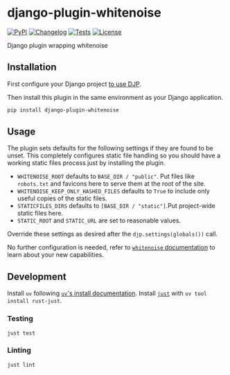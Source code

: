 # django-plugin-whitenoise

[![PyPI](https://img.shields.io/pypi/v/django-plugin-whitenoise.svg)](https://pypi.org/project/django-plugin-whitenoise/)
[![Changelog](https://img.shields.io/github/v/release/Sleppy-Technologies/django-plugin-whitenoise?include_prereleases&label=changelog)](https://github.com/Sleppy-Technologies/django-plugin-whitenoise/releases)
[![Tests](https://github.com/Sleppy-Technologies/django-plugin-whitenoise/workflows/Test/badge.svg)](https://github.com/Sleppy-Technologies/django-plugin-whitenoise/actions?query=workflow%3ATest)
[![License](https://img.shields.io/badge/license-Apache%202.0-blue.svg)](https://github.com/Sleppy-Technologies/django-plugin-whitenoise/blob/main/LICENSE)

Django plugin wrapping whitenoise

## Installation

First configure your Django project [to use DJP](https://djp.readthedocs.io/en/latest/installing_plugins.html).

Then install this plugin in the same environment as your Django application.

```bash
pip install django-plugin-whitenoise
```

## Usage

The plugin sets defaults for the following settings if they are found to be unset. This completely configures static file handling so you should have a working static files process just by installing the plugin.

- `WHITENOISE_ROOT` defaults to `BASE_DIR / "public"`. Put files like `robots.txt` and favicons here to serve them at the root of the site.
- `WHITENOISE_KEEP_ONLY_HASHED_FILES` defaults to `True` to include only useful copies of the static files.
- `STATICFILES_DIRS` defaults to `[BASE_DIR / "static"]`.Put project-wide static files here.
- `STATIC_ROOT` and `STATIC_URL` are set to reasonable values.

Override these settings as desired after the `djp.settings(globals())` call.

No further configuration is needed, refer to [`whitenoise` documentation](https://whitenoise.readthedocs.io/en/latest/) to learn about your new capabilities.

## Development

Install `uv` following [`uv`'s install documentation](https://docs.astral.sh/uv/getting-started/installation/). Install [`just`](https://just.systems/man/en/introduction.html) with `uv tool install rust-just`.

### Testing

`just test`

### Linting

`just lint`
